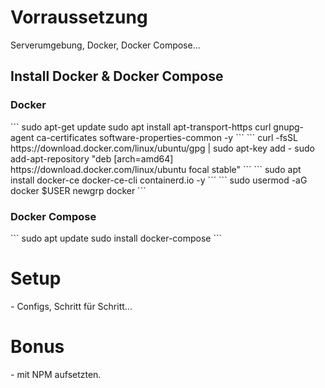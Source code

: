 <h1> Vorraussetzung </h1>

Serverumgebung, Docker, Docker Compose...

<h2> Install Docker & Docker Compose</h2>
<h3> Docker </h3>
```
sudo apt-get update
sudo apt install apt-transport-https curl gnupg-agent ca-certificates software-properties-common -y
```
```
curl -fsSL https://download.docker.com/linux/ubuntu/gpg | sudo apt-key add -
sudo add-apt-repository "deb [arch=amd64] https://download.docker.com/linux/ubuntu focal stable"
```
```
sudo apt install docker-ce docker-ce-cli containerd.io -y
```
```
sudo usermod -aG docker $USER
newgrp docker
```
<h3> Docker Compose </h3>
```
sudo apt update
sudo install docker-compose
```

<h1> Setup </h1>
- Configs, Schritt für Schritt...

<h1> Bonus </h1>
- mit NPM aufsetzten.
